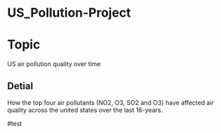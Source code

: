 # US_Pollution-Project

# Topic
US air pollution quality over time

## Detial
How the top four air pollutants (NO2, O3, SO2 and O3) have affected air quality across the united states over the last 16-years.

#test
